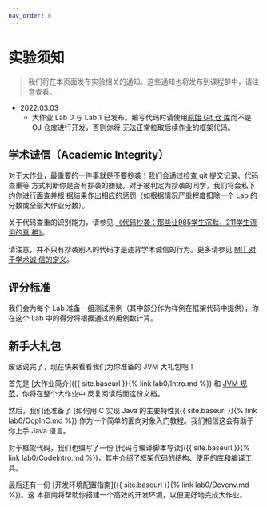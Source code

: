 ```yaml
---
nav_order: 0
---
```


# 实验须知

> 我们将在本页面发布实验相关的通知。这些通知也将发布到课程群中，请注意查看。

- 2022.03.03
  - 大作业 Lab 0 与 Lab 1 已发布。编写代码时请使用[原始 Git 仓
    库](https://git.nju.edu.cn/czg/VJVM-public)而不是 OJ 仓库进行开发，否则你将
    无法正常拉取后续作业的框架代码。

## 学术诚信（Academic Integrity）

对于大作业，最重要的一件事就是不要抄袭！我们会通过检查 git 提交记录、代码查重等
方式判断你是否有抄袭的嫌疑。对于被判定为抄袭的同学，我们将会私下约你进行面查并根
据结果作出相应的惩罚（如根据情况严重程度扣除一个 Lab 的分数或全部大作业分数）。

关于代码查重的识别能力，请参见 [《代码抄袭：那些让985学生沉默，211学生流泪的真
相》](https://zhuanlan.zhihu.com/p/40568346)。

请注意，并不只有抄袭别人的代码才是违背学术诚信的行为。更多请参见 [MIT 对于学术诚
信的定义](https://integrity.mit.edu/)。

## 评分标准

我们会为每个 Lab 准备一组测试用例（其中部分作为样例在框架代码中提供），你在这个
Lab 中的得分将根据通过的用例数计算。

## 新手大礼包

废话说完了，现在快来看看我们为你准备的 JVM 大礼包吧！

首先是 [大作业简介]({{ site.baseurl }}{% link lab0/Intro.md %}) 和 [JVM 规
范](https://docs.oracle.com/javase/specs/jvms/se8/jvms8.pdf)，你将在整个大作业中
反复阅读后面这份文档。

然后，我们还准备了 [如何用 C 实现 Java 的主要特性]({{ site.baseurl }}{% link
lab0/OopInC.md %}) 作为一个简单的面向对象入门教程。我们相信这会有助于你上手 Java
语言。

对于框架代码，我们也编写了一份 [代码与编译脚本导读]({{ site.baseurl }}{% link
lab0/CodeIntro.md %})，其中介绍了框架代码的结构、使用的库和编译工具。

最后还有一份 [开发环境配置指南]({{ site.baseurl }}{% link lab0/Devenv.md %})。这
本指南将帮助你搭建一个高效的开发环境，以便更好地完成大作业。
